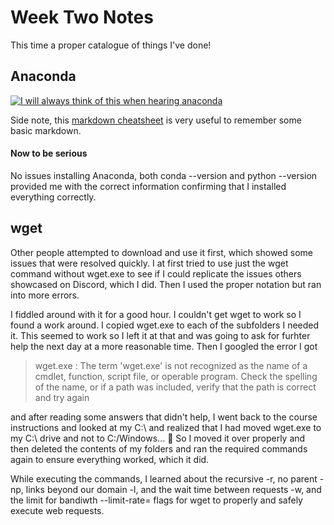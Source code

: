 # Week Two Notes
This time a proper catalogue of things I've done!

## Anaconda 
[![I will always think of this when hearing anaconda](http://img.youtube.com/vi/LDZX4ooRsWs/0.jpg)](http://www.youtube.com/watch?v=LDZX4ooRsWs)

Side note, this [markdown cheatsheet](https://github.com/adam-p/markdown-here/wiki/Markdown-Cheatsheet) is very useful to remember some basic markdown.

#### Now to be serious

No issues installing Anaconda, both conda --version and python --version provided me with the correct information confirming that I installed everything correctly. 



## wget

Other people attempted to download and use it first, which showed some issues that were resolved quickly.
I at first tried to use just the wget command without wget.exe to see if I could replicate the issues others showcased on Discord, which I did. Then I used the proper notation but ran into more errors.


I fiddled around with it for a good hour. I couldn't get wget to work so I found a work around. I copied wget.exe to each of the subfolders I needed it. This seemed to work so I left it at that and was going to ask for furhter help the next day at a more reasonable time. Then I googled the error I got 
> wget.exe : The term 'wget.exe' is not recognized as the name of a cmdlet, function, script file, or operable program. Check the spelling of the name, or if a path was included, verify that the path is correct and try again

and after reading some answers that didn't help, I went back to the course instructions and looked at my C:\ and realized that I had moved wget.exe to my C:\ drive and not to C:/Windows...
:facepalm:
So I moved it over properly and then deleted the contents of my folders and ran the required commands again to ensure everything worked, which it did.

While executing the commands, I learned about the recursive -r, no parent -np, links beyond our domain -l, and the wait time between requests -w, and the limit for bandiwth --limit-rate= flags for wget to properly and safely execute web requests. 
